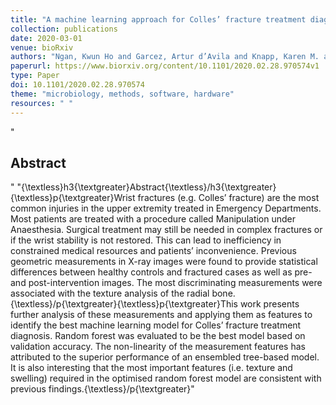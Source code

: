 ```yaml
--- 
title: "A machine learning approach for Colles’ fracture treatment diagnosis"
collection: publications
date: 2020-03-01
venue: bioRxiv
authors: "Ngan, Kwun Ho and Garcez, Artur d’Avila and Knapp, Karen M. and Appelboam, Andy and Reyes-Aldasoro, Constantino Carlos"
paperurl: https://www.biorxiv.org/content/10.1101/2020.02.28.970574v1
type: Paper
doi: 10.1101/2020.02.28.970574
theme: "microbiology, methods, software, hardware"
resources: " "
--- 
```

"<h2> Abstract </h2>" "{\textless}h3{\textgreater}Abstract{\textless}/h3{\textgreater} {\textless}p{\textgreater}Wrist fractures (e.g. Colles’ fracture) are the most common injuries in the upper extremity treated in Emergency Departments. Most patients are treated with a procedure called Manipulation under Anaesthesia. Surgical treatment may still be needed in complex fractures or if the wrist stability is not restored. This can lead to inefficiency in constrained medical resources and patients’ inconvenience. Previous geometric measurements in X-ray images were found to provide statistical differences between healthy controls and fractured cases as well as pre- and post-intervention images. The most discriminating measurements were associated with the texture analysis of the radial bone.{\textless}/p{\textgreater}{\textless}p{\textgreater}This work presents further analysis of these measurements and applying them as features to identify the best machine learning model for Colles’ fracture treatment diagnosis. Random forest was evaluated to be the best model based on validation accuracy. The non-linearity of the measurement features has attributed to the superior performance of an ensembled tree-based model. It is also interesting that the most important features (i.e. texture and swelling) required in the optimised random forest model are consistent with previous findings.{\textless}/p{\textgreater}"
